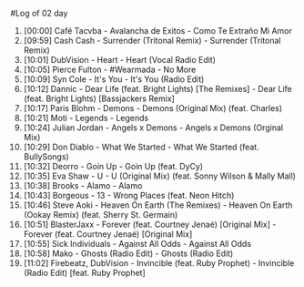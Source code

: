 #Log of 02 day

1. [00:00] Café Tacvba - Avalancha de Exitos - Como Te Extraño Mi Amor
1. [09:59] Cash Cash - Surrender (Tritonal Remix) - Surrender (Tritonal Remix)
1. [10:01] DubVision - Heart - Heart (Vocal Radio Edit)
1. [10:05] Pierce Fulton - #Wearmada - No More
1. [10:09] Syn Cole - It's You - It's You (Radio Edit)
1. [10:12] Dannic - Dear Life (feat. Bright Lights) [The Remixes] - Dear Life (feat. Bright Lights) [Bassjackers Remix]
1. [10:17] Paris Blohm - Demons - Demons (Original Mix) (feat. Charles)
1. [10:21] Moti - Legends - Legends
1. [10:24] Julian Jordan - Angels x Demons - Angels x Demons (Orginal Mix)
1. [10:29] Don Diablo - What We Started - What We Started (feat. BullySongs)
1. [10:32] Deorro - Goin Up - Goin Up (feat. DyCy)
1. [10:35] Eva Shaw - U - U (Original Mix) (feat. Sonny Wilson & Mally Mall)
1. [10:38] Brooks - Alamo - Alamo
1. [10:43] Borgeous - 13 - Wrong Places (feat. Neon Hitch)
1. [10:46] Steve Aoki - Heaven On Earth (The Remixes) - Heaven On Earth (Ookay Remix) (feat. Sherry St. Germain)
1. [10:51] BlasterJaxx - Forever (feat. Courtney Jenaé) [Original Mix] - Forever (feat. Courtney Jenaé) [Original Mix]
1. [10:55] Sick Individuals - Against All Odds - Against All Odds
1. [10:58] Mako - Ghosts (Radio Edit) - Ghosts (Radio Edit)
1. [11:02] Firebeatz, DubVision - Invincible (feat. Ruby Prophet) - Invincible (Radio Edit) [feat. Ruby Prophet]
